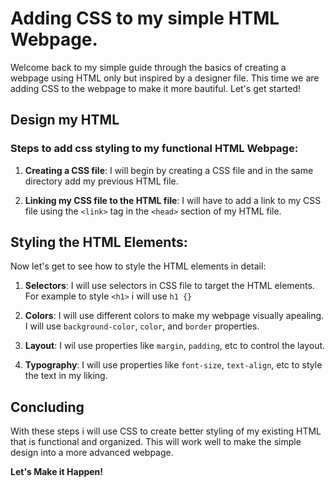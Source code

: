 # Adding CSS to my simple HTML Webpage.

Welcome back to my simple guide through the basics of creating a webpage using HTML only but inspired by a designer file. This time we are adding CSS to the webpage to make it more bautiful. Let's get started!


## Design my HTML

### Steps to add css styling to my functional HTML Webpage:

1. **Creating a CSS file**:
   I will begin by creating a CSS file and in the same directory add my previous HTML file.

2. **Linking my CSS file to the HTML file**:
   I will have to add a link to my CSS file using the `<link>` tag in the `<head>` section of my HTML file.

## Styling the HTML Elements:
Now let's get to see how to style the HTML elements in detail:

1. **Selectors**:
   I will use selectors in CSS file to target the HTML elements. For example to style `<h1>` i will use `h1 {}`

2. **Colors**:
   I will use different colors to make my webpage visually apealing. I will use `background-color`, `color`, and `border` properties.

3. **Layout**:
   I wil use properties like `margin`, `padding`, etc to control the layout.

4. **Typography**:
   I will use properties like `font-size`, `text-align`, etc to style the text in my liking.

## Concluding
With these steps i will use CSS to create better styling of my existing HTML that is functional and organized. This will work well to make the simple design into a more advanced webpage.

**Let's Make it Happen!**

